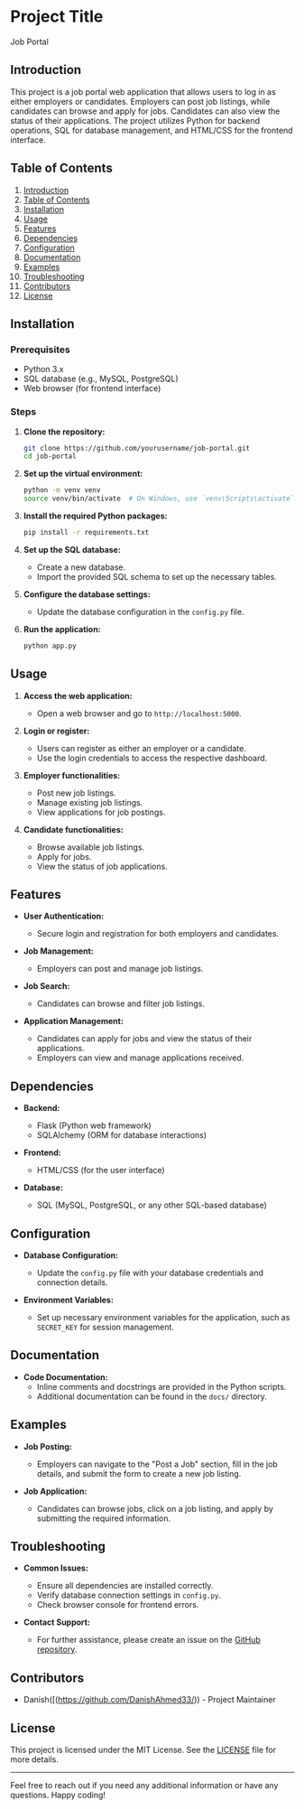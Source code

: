 # Project Title

Job Portal

## Introduction

This project is a job portal web application that allows users to log in as either employers or candidates. Employers can post job listings, while candidates can browse and apply for jobs. Candidates can also view the status of their applications. The project utilizes Python for backend operations, SQL for database management, and HTML/CSS for the frontend interface.

## Table of Contents

1. [Introduction](#introduction)
2. [Table of Contents](#table-of-contents)
3. [Installation](#installation)
4. [Usage](#usage)
5. [Features](#features)
6. [Dependencies](#dependencies)
7. [Configuration](#configuration)
8. [Documentation](#documentation)
9. [Examples](#examples)
10. [Troubleshooting](#troubleshooting)
11. [Contributors](#contributors)
12. [License](#license)

## Installation

### Prerequisites

- Python 3.x
- SQL database (e.g., MySQL, PostgreSQL)
- Web browser (for frontend interface)

### Steps

1. **Clone the repository:**
    ```bash
    git clone https://github.com/yourusername/job-portal.git
    cd job-portal
    ```

2. **Set up the virtual environment:**
    ```bash
    python -m venv venv
    source venv/bin/activate  # On Windows, use `venv\Scripts\activate`
    ```

3. **Install the required Python packages:**
    ```bash
    pip install -r requirements.txt
    ```

4. **Set up the SQL database:**
    - Create a new database.
    - Import the provided SQL schema to set up the necessary tables.

5. **Configure the database settings:**
    - Update the database configuration in the `config.py` file.

6. **Run the application:**
    ```bash
    python app.py
    ```

## Usage

1. **Access the web application:**
    - Open a web browser and go to `http://localhost:5000`.

2. **Login or register:**
    - Users can register as either an employer or a candidate.
    - Use the login credentials to access the respective dashboard.

3. **Employer functionalities:**
    - Post new job listings.
    - Manage existing job listings.
    - View applications for job postings.

4. **Candidate functionalities:**
    - Browse available job listings.
    - Apply for jobs.
    - View the status of job applications.

## Features

- **User Authentication:**
    - Secure login and registration for both employers and candidates.

- **Job Management:**
    - Employers can post and manage job listings.

- **Job Search:**
    - Candidates can browse and filter job listings.

- **Application Management:**
    - Candidates can apply for jobs and view the status of their applications.
    - Employers can view and manage applications received.

## Dependencies

- **Backend:**
    - Flask (Python web framework)
    - SQLAlchemy (ORM for database interactions)

- **Frontend:**
    - HTML/CSS (for the user interface)

- **Database:**
    - SQL (MySQL, PostgreSQL, or any other SQL-based database)

## Configuration

- **Database Configuration:**
    - Update the `config.py` file with your database credentials and connection details.

- **Environment Variables:**
    - Set up necessary environment variables for the application, such as `SECRET_KEY` for session management.

## Documentation

- **Code Documentation:**
    - Inline comments and docstrings are provided in the Python scripts.
    - Additional documentation can be found in the `docs/` directory.

## Examples

- **Job Posting:**
    - Employers can navigate to the "Post a Job" section, fill in the job details, and submit the form to create a new job listing.

- **Job Application:**
    - Candidates can browse jobs, click on a job listing, and apply by submitting the required information.

## Troubleshooting

- **Common Issues:**
    - Ensure all dependencies are installed correctly.
    - Verify database connection settings in `config.py`.
    - Check browser console for frontend errors.

- **Contact Support:**
    - For further assistance, please create an issue on the [GitHub repository](https://github.com/DanishAhmed33/job-portal/issues).

## Contributors

- Danish([(https://github.com/DanishAhmed33/)) - Project Maintainer

## License

This project is licensed under the MIT License. See the [LICENSE](LICENSE) file for more details.

---

Feel free to reach out if you need any additional information or have any questions. Happy coding!
